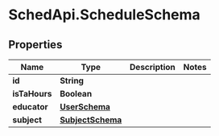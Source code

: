 # SchedApi.ScheduleSchema

## Properties

Name | Type | Description | Notes
------------ | ------------- | ------------- | -------------
**id** | **String** |  | 
**isTaHours** | **Boolean** |  | 
**educator** | [**UserSchema**](UserSchema.md) |  | 
**subject** | [**SubjectSchema**](SubjectSchema.md) |  | 


